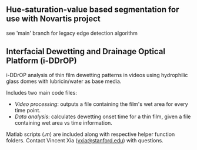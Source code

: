 ## Hue-saturation-value based segmentation for use with Novartis project

see 'main' branch for legacy edge detection algorithm

## Interfacial Dewetting and Drainage Optical Platform (i-DDrOP)

i-DDrOP analysis of thin film dewetting patterns in videos using hydrophilic glass domes with lubricin/water as base media. 

Includes two main code files:
- *Video processing*: outputs a file containing the film's wet area for every time point.
- *Data analysis*: calculates dewetting onset time for a thin film, given a file containing wet area vs time information.

Matlab scripts (*.m*) are included along with respective helper function folders. Contact Vincent Xia (vxia@stanford.edu) with questions.

